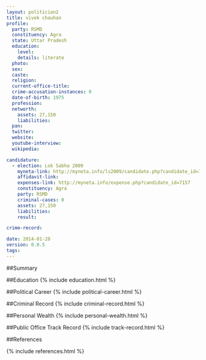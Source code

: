 ```yaml
---
layout: politician2
title: vivek chauhan
profile: 
  party: RSMD
  constituency: Agra
  state: Uttar Pradesh
  education: 
    level: 
    details: literate
  photo: 
  sex: 
  caste: 
  religion: 
  current-office-title: 
  crime-accusation-instances: 0
  date-of-birth: 1975
  profession: 
  networth: 
    assets: 27,150
    liabilities: 
  pan: 
  twitter: 
  website: 
  youtube-interview: 
  wikipedia: 

candidature: 
  - election: Lok Sabha 2009
    myneta-link: http://myneta.info/ls2009/candidate.php?candidate_id=7157
    affidavit-link: 
    expenses-link: http://myneta.info/expense.php?candidate_id=7157
    constituency: Agra 
    party: RSMD
    criminal-cases: 0
    assets: 27,150
    liabilities: 
    result:  

crime-record: 

date: 2014-01-28
version: 0.0.5
tags: 
---
```

##Summary


##Education
{% include education.html %}


##Political Career
{% include political-career.html %}


##Criminal Record
{% include criminal-record.html %}


##Personal Wealth
{% include personal-wealth.html %}


##Public Office Track Record
{% include track-record.html %}


##References


{% include references.html %}